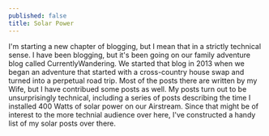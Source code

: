 ```yaml
---
published: false
title: Solar Power
---
```

I'm starting a new chapter of blogging, but I mean that in a strictly technical sense. I have been blogging, but it's been going on our family adventure blog called CurrentlyWandering. We started that blog in 2013 when we began an adventure that started with a cross-country house swap and turned into a perpetual road trip. Most of the posts there are written by my Wife, but I have contribued some posts as well. My posts turn out to be unsurprisingly technical, including a series of posts describing the time I installed 400 Watts of solar power on our Airstream. Since that might be of interest to the more technial audience over here, I've constructed a handy list of my solar posts over there.


